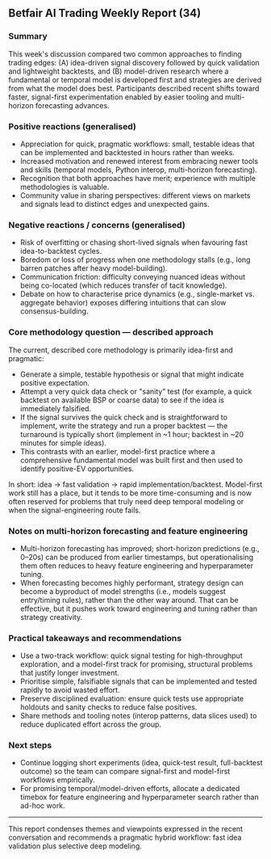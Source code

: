 ## Betfair AI Trading Weekly Report (34)

### Summary

This week's discussion compared two common approaches to finding trading edges: (A) idea-driven signal discovery followed by quick validation and lightweight backtests, and (B) model-driven research where a fundamental or temporal model is developed first and strategies are derived from what the model does best. Participants described recent shifts toward faster, signal-first experimentation enabled by easier tooling and multi-horizon forecasting advances.

### Positive reactions (generalised)

- Appreciation for quick, pragmatic workflows: small, testable ideas that can be implemented and backtested in hours rather than weeks.
- Increased motivation and renewed interest from embracing newer tools and skills (temporal models, Python interop, multi-horizon forecasting).
- Recognition that both approaches have merit; experience with multiple methodologies is valuable.
- Community value in sharing perspectives: different views on markets and signals lead to distinct edges and unexpected gains.

### Negative reactions / concerns (generalised)

- Risk of overfitting or chasing short-lived signals when favouring fast idea-to-backtest cycles.
- Boredom or loss of progress when one methodology stalls (e.g., long barren patches after heavy model-building).
- Communication friction: difficulty conveying nuanced ideas without being co-located (which reduces transfer of tacit knowledge).
- Debate on how to characterise price dynamics (e.g., single-market vs. aggregate behavior) exposes differing intuitions that can slow consensus-building.

### Core methodology question — described approach

The current, described core methodology is primarily idea-first and pragmatic:

- Generate a simple, testable hypothesis or signal that might indicate positive expectation.
- Attempt a very quick data check or "sanity" test (for example, a quick backtest on available BSP or coarse data) to see if the idea is immediately falsified.
- If the signal survives the quick check and is straightforward to implement, write the strategy and run a proper backtest — the turnaround is typically short (implement in ~1 hour; backtest in ~20 minutes for simple ideas).
- This contrasts with an earlier, model-first practice where a comprehensive fundamental model was built first and then used to identify positive-EV opportunities.

In short: idea → fast validation → rapid implementation/backtest. Model-first work still has a place, but it tends to be more time-consuming and is now often reserved for problems that truly need deep temporal modeling or when the signal-engineering route fails.

### Notes on multi-horizon forecasting and feature engineering

- Multi-horizon forecasting has improved; short-horizon predictions (e.g., 0–20s) can be produced from earlier timestamps, but operationalising them often reduces to heavy feature engineering and hyperparameter tuning.
- When forecasting becomes highly performant, strategy design can become a byproduct of model strengths (i.e., models suggest entry/timing rules), rather than the other way around. That can be effective, but it pushes work toward engineering and tuning rather than strategy creativity.

### Practical takeaways and recommendations

- Use a two-track workflow: quick signal testing for high-throughput exploration, and a model-first track for promising, structural problems that justify longer investment.
- Prioritise simple, falsifiable signals that can be implemented and tested rapidly to avoid wasted effort.
- Preserve disciplined evaluation: ensure quick tests use appropriate holdouts and sanity checks to reduce false positives.
- Share methods and tooling notes (interop patterns, data slices used) to reduce duplicated effort across the group.

### Next steps

- Continue logging short experiments (idea, quick-test result, full-backtest outcome) so the team can compare signal-first and model-first workflows empirically.
- For promising temporal/model-driven efforts, allocate a dedicated timebox for feature engineering and hyperparameter search rather than ad-hoc work.

---

This report condenses themes and viewpoints expressed in the recent conversation and recommends a pragmatic hybrid workflow: fast idea validation plus selective deep modeling.
